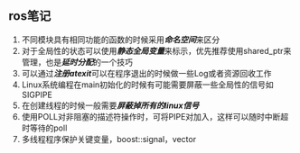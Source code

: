 ## ros笔记

1. 不同模块具有相同功能的函数的时候采用***命名空间***来区分
2. 对于全局性的状态可以使用***静态全局变量***来标示，优先推荐使用shared_ptr来管理，也是***延时分配***的一个技巧
3. 可以通过***注册atexit***可以在程序退出的时候做一些Log或者资源回收工作
4. Linux系统编程在main初始化的时候有可能需要屏蔽一些全局性的信号如SIGPIPE
5. 在创建线程的时候一般需要***屏蔽掉所有的linux信号***
6. 使用POLL对非阻塞的描述符操作时，可将PIPE对加入，这样可以随时中断超时等待的poll
7. 多线程程序保护关键变量，boost::signal，vector